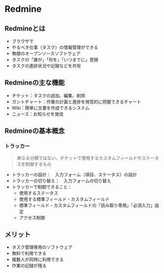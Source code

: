 # Redmine

## Redmineとは

* ブラウザで
* やるべき仕事（タスク）の情報管理ができる
* 無償のオープンソースソフトウェア
* タスクの「誰が」「何を」「いつまでに」登録
* タスクの進捗状況や記録などを共有

## Redmineの主な機能

* チケット：タスクの追加、編集、削除
* ガントチャート：作業の計画と進捗を視覚的に把握できるチャート
* Wiki：簡単に文書を作成できるシステム
* ニュース：お知らせを発信

## Redmineの基本概念

### トラッカー

> 単なる分類ではない、チケットで使用するカスタムフィールドやステータスを制御するもの

* トラッカーの設計：　入力フォーム（項目、ステータス）の設計
* トラッカーの切り替え：　入力フォームの切り替え
* トラッカーで制御できること：
  * 使用するステータス
  * 使用する標準フィールド・カスタムフィールド
  * 標準フィールド・カスタムフィールドの「読み取り専用」「必須入力」設定
  * アクセス制御

## メリット

* タスク管理専用のソフトウェア
* 無料で利用できる
* 複数人が同時に利用できる
* 作業の記録が残る
